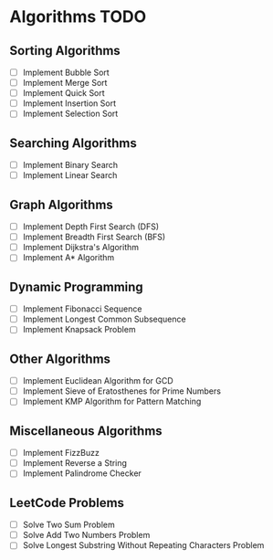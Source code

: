 # Algorithms TODO

## Sorting Algorithms
- [ ] Implement Bubble Sort
- [ ] Implement Merge Sort
- [ ] Implement Quick Sort
- [ ] Implement Insertion Sort
- [ ] Implement Selection Sort

## Searching Algorithms
- [ ] Implement Binary Search
- [ ] Implement Linear Search

## Graph Algorithms
- [ ] Implement Depth First Search (DFS)
- [ ] Implement Breadth First Search (BFS)
- [ ] Implement Dijkstra's Algorithm
- [ ] Implement A* Algorithm

## Dynamic Programming
- [ ] Implement Fibonacci Sequence
- [ ] Implement Longest Common Subsequence
- [ ] Implement Knapsack Problem

## Other Algorithms
- [ ] Implement Euclidean Algorithm for GCD
- [ ] Implement Sieve of Eratosthenes for Prime Numbers
- [ ] Implement KMP Algorithm for Pattern Matching

## Miscellaneous Algorithms
- [ ] Implement FizzBuzz
- [ ] Implement Reverse a String
- [ ] Implement Palindrome Checker

## LeetCode Problems
- [ ] Solve Two Sum Problem
- [ ] Solve Add Two Numbers Problem
- [ ] Solve Longest Substring Without Repeating Characters Problem
